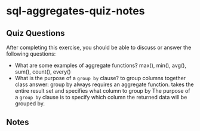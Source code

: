 # sql-aggregates-quiz-notes

## Quiz Questions

After completing this exercise, you should be able to discuss or answer the following questions:

- What are some examples of aggregate functions?
  max(), min(), avg(), sum(), count(), every()
- What is the purpose of a `group by` clause?
  to group columns together
  class answer: group by always requires an aggregate function.
  takes the entire result set and specifies what column to group by
  The purpose of a `group by` clause is to specify which column the returned data will be grouped by.

## Notes
